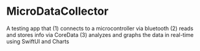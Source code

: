 # MicroDataCollector
A testing app that (1) connects to a microcontroller via bluetooth (2) reads and stores info via CoreData (3) analyzes and graphs the data in real-time using SwiftUI and Charts

